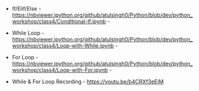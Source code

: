 * If/Elif/Else - https://nbviewer.ipython.org/github/atulsingh0/Python/blob/dev/python_workshop/class4/Conditional-If.ipynb - 

* While Loop - https://nbviewer.ipython.org/github/atulsingh0/Python/blob/dev/python_workshop/class4/Loop-with-While.ipynb - 

* For Loop - https://nbviewer.ipython.org/github/atulsingh0/Python/blob/dev/python_workshop/class4/Loop-with-For.ipynb -   

* While & For Loop Recording - https://youtu.be/b4CRXf3eEjM
  
  

	


